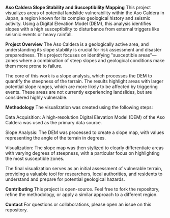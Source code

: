 **Aso Caldera Slope Stability and Susceptibility Mapping**
This project visualizes areas of potential landslide vulnerability within the Aso Caldera in Japan, a region known for its complex geological history and seismic activity. Using a Digital Elevation Model (DEM), this analysis identifies slopes with a high susceptibility to disturbance from external triggers like seismic events or heavy rainfall.

**Project Overview**
The Aso Caldera is a geologically active area, and understanding its slope stability is crucial for risk assessment and disaster preparedness. This project focuses on identifying "susceptible areas"—zones where a combination of steep slopes and geological conditions make them more prone to failure.

The core of this work is a slope analysis, which processes the DEM to quantify the steepness of the terrain. The results highlight areas with larger potential slope ranges, which are more likely to be affected by triggering events. These areas are not currently experiencing landslides, but are considered highly vulnerable.

**Methodology**
The visualization was created using the following steps:

Data Acquisition: A high-resolution Digital Elevation Model (DEM) of the Aso Caldera was used as the primary data source.

Slope Analysis: The DEM was processed to create a slope map, with values representing the angle of the terrain in degrees.

Visualization: The slope map was then stylized to clearly differentiate areas with varying degrees of steepness, with a particular focus on highlighting the most susceptible zones.

The final visualization serves as an initial assessment of vulnerable terrain, providing a valuable tool for researchers, local authorities, and residents to understand and prepare for potential geological hazards.

**Contributing**
This project is open-source. Feel free to fork the repository, refine the methodology, or apply a similar approach to a different region.

**Contact**
For questions or collaborations, please open an issue on this repository.
